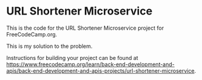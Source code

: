 # URL Shortener Microservice

This is the code for the URL Shortener Microservice project for FreeCodeCamp.org. 

This is my solution to the problem.

Instructions for building your project can be found at https://www.freecodecamp.org/learn/back-end-development-and-apis/back-end-development-and-apis-projects/url-shortener-microservice.

